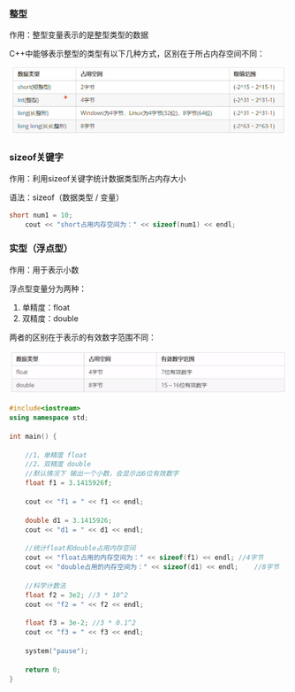  ### 整型

作用：整型变量表示的是整型类型的数据

C++中能够表示整型的类型有以下几种方式，区别在于所占内存空间不同：

<img src="图片/image-20220626111024660.png" alt="image-20220626111024660" style="zoom:80%;" />

### sizeof关键字

作用：利用sizeof关键字统计数据类型所占内存大小

语法：sizeof（数据类型 / 变量）

```c++
short num1 = 10;
	cout << "short占用内存空间为：" << sizeof(num1) << endl;
```

### 实型（浮点型）

作用：用于表示小数

浮点型变量分为两种：

1. 单精度：float
2. 双精度：double

两者的区别在于表示的有效数字范围不同：

<img src="图片/image-20220626113105445.png" alt="image-20220626113105445" style="zoom:80%;" />

```c++
#include<iostream>
using namespace std;

int main() {

	//1、单精度 float
	//2、双精度 double
	//默认情况下 输出一个小数，会显示出6位有效数字
	float f1 = 3.1415926f;

	cout << "f1 = " << f1 << endl;

	double d1 = 3.1415926;
	cout << "d1 = " << d1 << endl;

	//统计float和double占用内存空间
	cout << "float占用的内存空间为：" << sizeof(f1) << endl;	//4字节
	cout << "double占用的内存空间为：" << sizeof(d1) << endl;	//8字节

	//科学计数法
	float f2 = 3e2; //3 * 10^2
	cout << "f2 = " << f2 << endl;

	float f3 = 3e-2; //3 * 0.1^2
	cout << "f3 = " << f3 << endl;

	system("pause");

	return 0;
}
```

